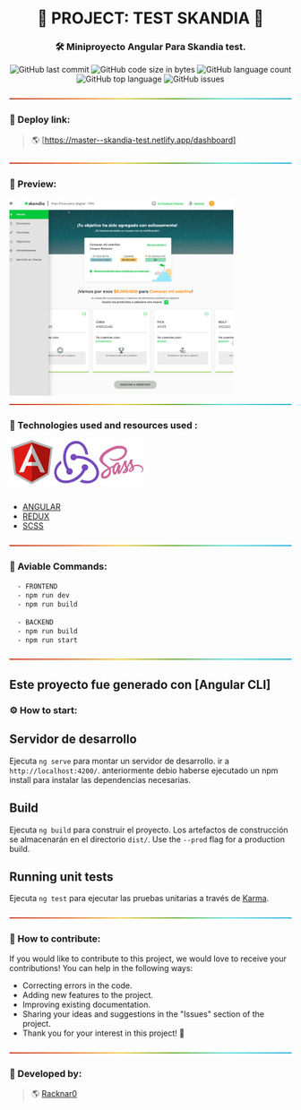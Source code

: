 


<h1 align="center">🌟 PROJECT: TEST SKANDIA  
🎨</h1>


<h3 align="center">🛠️ Miniproyecto Angular Para Skandia test.
</h3>



<div align="center">
  
![GitHub last commit](https://img.shields.io/github/last-commit/Racknar0/skandia-test)
![GitHub code size in bytes](https://img.shields.io/github/languages/code-size/Racknar0/skandia-test)
![GitHub language count](https://img.shields.io/github/languages/count/Racknar0/skandia-test)
![GitHub top language](https://img.shields.io/github/languages/top/Racknar0/skandia-test)
![GitHub issues](https://img.shields.io/github/issues/Racknar0/skandia-test)

</div>

<img src="https://raw.githubusercontent.com/Racknar0/logos/master/coleccion-logos/rainbow.png" alt="css3" width="100%" height="6" />




<h3>🚀 Deploy link: </h3>

> 🌎 [https://master--skandia-test.netlify.app/dashboard]

<img src="https://raw.githubusercontent.com/Racknar0/logos/master/coleccion-logos/rainbow.png" alt="css3" width="100%" height="6" />

<h3>📄 Preview: </h3>

<img src="./image.png" alt="Texto alternativo" width="400px">

<img src="https://raw.githubusercontent.com/Racknar0/logos/master/coleccion-logos/rainbow.png" alt="css3" width="100%" height="6" />

<h3>📄 Technologies used and resources used :</h3>

<div style="display: flex; justify-content: start; align-items: center;">
      <img src="https://raw.githubusercontent.com/Racknar0/logos/master/coleccion-logos/angularjs/angularjs-original.svg" alt="angular" width="80" height="80" />
      <img src="https://raw.githubusercontent.com/Racknar0/logos/master/coleccion-logos/redux/redux-original.svg" alt="redux" width="80" height="80" /> 
      <img src="https://raw.githubusercontent.com/Racknar0/logos/d31c498e1d8a1b255864198af6cb72bfd256670a/coleccion-logos/sass/sass-original.svg" alt="sass" width="80" height="80" />
</div>

<br>

-   [ANGULAR](https://angular.io// 'ANGULAR')
-   [REDUX](https://redux.js.org/ 'REDUX')
-   [SCSS](https://sass-lang.com/ 'SCSS')

<img src="https://raw.githubusercontent.com/Racknar0/logos/master/coleccion-logos/rainbow.png" alt="css3" width="100%" height="6" />

<h3>🤖 Aviable Commands: </h3>
      
      - FRONTEND
      - npm run dev
      - npm run build

      - BACKEND
      - npm run build
      - npm run start


<img src="https://raw.githubusercontent.com/Racknar0/logos/master/coleccion-logos/rainbow.png" alt="css3" width="100%" height="6" />


## Este proyecto fue generado con [Angular CLI]

<h3>⚙️ How to start: </h3>

## Servidor de desarrollo

Ejecuta `ng serve` para montar un servidor de desarrollo. ir a `http://localhost:4200/`. anteriormente debio haberse ejecutado un npm install para instalar las dependencias necesarias.


## Build

Ejecuta `ng build` para construir el proyecto. Los artefactos de construcción se almacenarán en el directorio `dist/`. Use the `--prod` flag for a production build.

## Running unit tests

Ejecuta `ng test` para ejecutar las pruebas unitarias a través de [Karma](https://karma-runner.github.io).

<img src="https://raw.githubusercontent.com/Racknar0/logos/master/coleccion-logos/rainbow.png" alt="css3" width="100%" height="6" />

<h3>🤝 How to contribute: </h3>

If you would like to contribute to this project, we would love to receive your contributions! You can help in the following ways:

-   Correcting errors in the code.
-   Adding new features to the project.
-   Improving existing documentation.
-   Sharing your ideas and suggestions in the "Issues" section of the project.
-   Thank you for your interest in this project! 🎉

<img src="https://raw.githubusercontent.com/Racknar0/logos/master/coleccion-logos/rainbow.png" alt="css3" width="100%" height="6" />

<h3>🤝 Developed by: </h3>

> 🌎 [Racknar0](https://github.com/Racknar0 'Deployment Link')








